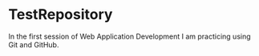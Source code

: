 # TestRepository
In the first session of Web Application Development I am practicing using Git and GitHub.
